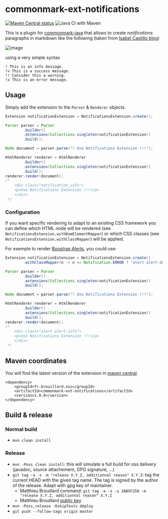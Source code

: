 # commonmark-ext-notifications

[![Maven Central status](https://img.shields.io/maven-central/v/fr.brouillard.oss/commonmark-ext-notifications.svg)](https://search.maven.org/#search%7Cga%7C1%7Cg%3A"fr.brouillard.oss"%20AND%20a%3A"commonmark-ext-notifications")
![Java CI with Maven](https://github.com/McFoggy/commonmark-ext-notifications/workflows/Java%20CI%20with%20Maven/badge.svg)

This is a plugin for [commonmark-java](https://github.com/atlassian/commonmark-java) that allows to create _notifications_ paragraphs in markdown like the following (taken from [Isabel Castillo blog](http://isabelcastillo.com/error-info-messages-css))

![image](https://cloud.githubusercontent.com/assets/1119660/14935335/09ada1b0-0ece-11e6-9387-738a4a475923.png)

using a very simple syntax

```
! This is an info message.
!v This is a success message.
!! Consider this a warning.
!x This is an error message.
```

## Usage

Simply add the extension to the `Parser` & `Renderer` objects.

```java
Extension notificationExtension = NotificationsExtension.create();

Parser parser = Parser
		.builder()
		.extensions(Collections.singleton(notificationExtension))
		.build();

Node document = parser.parse("! Use Notifications Extension !!!");

HtmlRenderer renderer = HtmlRenderer
		.builder()
		.extensions(Collections.singleton(notificationExtension))
		.build();
renderer.render(document);
/*
	<div class="notification_info">
	<p>Use Notifications Extension !!!</p>
	</div>
 */
```

### Configuration

If you want specific rendering to adapt to an existing CSS framework you can define which HTML node will be rendered (see `NotificationsExtension.withDomElementMapper`) or which CSS classes (see `NotificationsExtension.withClassMapper`) will be applied.

For exemple to render [Boostrap Alerts](https://getbootstrap.com/docs/5.0/components/alerts/), you could use:

```java
Extension notificationExtension = NotificationsExtension.create()
        .withClassMapper(n -> n == Notification.ERROR ? "alert alert-danger" : "alert alert-" + n.name().toLowerCase());

Parser parser = Parser
		.builder()
		.extensions(Collections.singleton(notificationExtension))
		.build();

Node document = parser.parse("! Use Notifications Extension !!!");

HtmlRenderer renderer = HtmlRenderer
		.builder()
		.extensions(Collections.singleton(notificationExtension))
		.build();
renderer.render(document);
/*
	<div class="alert alert-info">
	<p>Use Notifications Extension !!!</p>
	</div>
 */
```


## Maven coordinates

You will find the latest version of the extension in [maven central](http://search.maven.org/#search%7Cga%7C1%7Cg%3A%22fr.brouillard.oss%22%20AND%20a%3A%22commonmark-ext-notifications%22).

```
<dependency>
    <groupId>fr.brouillard.oss</groupId>
    <artifactId>commonmark-ext-notifications</artifactId>
    <version>1.0.0</version>
</dependency>    
```

## Build & release

### Normal build

- `mvn clean install`

### Release

- `mvn -Poss clean install`: this will simulate a full build for oss delivery (javadoc, source attachement, GPG signature, ...)
- `git tag -a -s -m "release X.Y.Z, additionnal reason" X.Y.Z`: tag the current HEAD with the given tag name. The tag is signed by the author of the release. Adapt with gpg key of maintainer.
    - Matthieu Brouillard command:  `git tag -a -s -u 2AB5F258 -m "release X.Y.Z, additionnal reason" X.Y.Z`
    - Matthieu Brouillard [public key](https://sks-keyservers.net/pks/lookup?op=get&search=0x8139E8632AB5F258)
- `mvn -Poss,release -DskipTests deploy`
- `git push --follow-tags origin master`